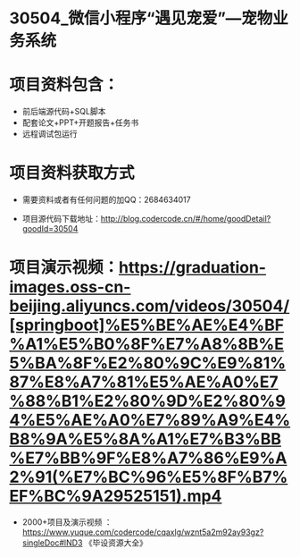 
 #  30504_微信小程序“遇见宠爱”—宠物业务系统
 
 #  项目资料包含：
 *  前后端源代码+SQL脚本
 *  配套论文+PPT+开题报告+任务书
 *  远程调试包运行

 #  项目资料获取方式
 *  需要资料或者有任何问题的加QQ：2684634017

 *  项目源代码下载地址：http://blog.codercode.cn/#/home/goodDetail?goodId=30504
   
 #  项目演示视频：https://graduation-images.oss-cn-beijing.aliyuncs.com/videos/30504/[springboot]%E5%BE%AE%E4%BF%A1%E5%B0%8F%E7%A8%8B%E5%BA%8F%E2%80%9C%E9%81%87%E8%A7%81%E5%AE%A0%E7%88%B1%E2%80%9D%E2%80%94%E5%AE%A0%E7%89%A9%E4%B8%9A%E5%8A%A1%E7%B3%BB%E7%BB%9F%E8%A7%86%E9%A2%91(%E7%BC%96%E5%8F%B7%EF%BC%9A29525151).mp4
          
 *  2000+项目及演示视频 ：https://www.yuque.com/codercode/cqaxlg/wznt5a2m92ay93gz?singleDoc#lND3 《毕设资源大全》
   

